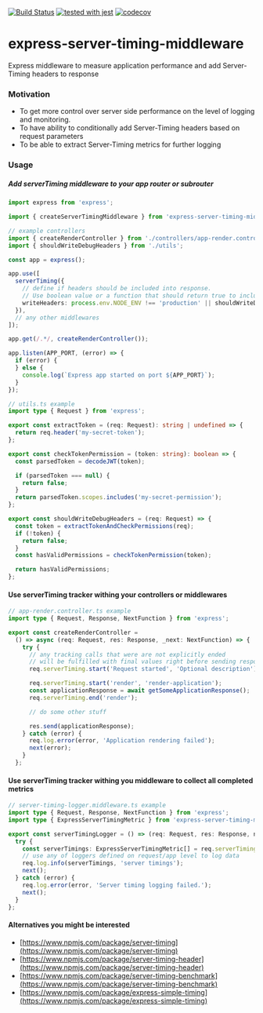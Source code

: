 [![Build Status](https://travis-ci.com/dashukin/express-server-timing-middleware.svg?branch=master)](https://travis-ci.org/dashukin/express-server-timing-middleware)
[![tested with jest](https://img.shields.io/badge/tested_with-jest-99424f.svg)](https://github.com/facebook/jest)
[![codecov](https://codecov.io/gh/dashukin/express-server-timing-middleware/branch/master/graph/badge.svg)](https://codecov.io/gh/dashukin/express-server-timing-middleware)

# express-server-timing-middleware

Express middleware to measure application performance and add Server-Timing headers to response

### Motivation

- To get more control over server side performance on the level of logging and monitoring.
- To have ability to conditionally add Server-Timing headers based on request parameters
- To be able to extract Server-Timing metrics for further logging

### Usage

##### Add serverTiming middleware to your app router or subrouter

```typescript
import express from 'express';

import { createServerTimingMiddleware } from 'express-server-timing-middleware';

// example controllers
import { createRenderController } from './controllers/app-render.controller';
import { shouldWriteDebugHeaders } from './utils';

const app = express();

app.use([
  serverTiming({
    // define if headers should be included into response.
    // Use boolean value or a function that should return true to include Server-Timing header
    writeHeaders: process.env.NODE_ENV !== 'production' || shouldWriteDebugHeaders,
  }),
  // any other middlewares
]);

app.get(/.*/, createRenderController());

app.listen(APP_PORT, (error) => {
  if (error) {
  } else {
    console.log(`Express app started on port ${APP_PORT}`);
  }
});
```

```typescript
// utils.ts example
import type { Request } from 'express';

export const extractToken = (req: Request): string | undefined => {
  return req.header('my-secret-token');
};

export const checkTokenPermission = (token: string): boolean => {
  const parsedToken = decodeJWT(token);

  if (parsedToken === null) {
    return false;
  }
  return parsedToken.scopes.includes('my-secret-permission');
};

export const shouldWriteDebugHeaders = (req: Request) => {
  const token = extractTokenAndCheckPermissions(req);
  if (!token) {
    return false;
  }
  const hasValidPermissions = checkTokenPermission(token);

  return hasValidPermissions;
};
```

#### Use serverTiming tracker withing your controllers or middlewares

```typescript
// app-render.controller.ts example
import type { Request, Response, NextFunction } from 'express';

export const createRenderController =
  () => async (req: Request, res: Response, _next: NextFunction) => {
    try {
      // any tracking calls that were are not explicitly ended
      // will be fulfilled with final values right before sending response
      req.serverTiming.start('Request started', 'Optional description');

      req.serverTiming.start('render', 'render-application');
      const applicationResponse = await getSomeApplicationResponse();
      req.serverTiming.end('render');

      // do some other stuff

      res.send(applicationResponse);
    } catch (error) {
      req.log.error(error, 'Application rendering failed');
      next(error);
    }
  };
```

#### Use serverTiming tracker withing you middleware to collect all completed metrics

```typescript
// server-timing-logger.middleware.ts example
import type { Request, Response, NextFunction } from 'express';
import type { ExpressServerTimingMetric } from 'express-server-timing-middleware';

export const serverTimingLogger = () => (req: Request, res: Response, next: NextFunction) => {
  try {
    const serverTimings: ExpressServerTimingMetric[] = req.serverTiming.getSnapshot();
    // use any of loggers defined on request/app level to log data
    req.log.info(serverTimings, 'server timings');
    next();
  } catch (error) {
    req.log.error(error, 'Server timing logging failed.');
    next();
  }
};
```

#### Alternatives you might be interested

- [https://www.npmjs.com/package/server-timing](https://www.npmjs.com/package/server-timing)
- [https://www.npmjs.com/package/server-timing-header](https://www.npmjs.com/package/server-timing-header)
- [https://www.npmjs.com/package/server-timing-benchmark](https://www.npmjs.com/package/server-timing-benchmark)
- [https://www.npmjs.com/package/express-simple-timing](https://www.npmjs.com/package/express-simple-timing)
